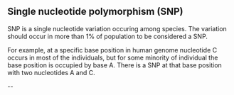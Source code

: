 ## Single nucleotide polymorphism (SNP)

SNP is a single nucleotide variation occuring among species. The variation should occur in more than 1% of population to be considered a SNP. 

For example, at a specific base position in human genome nucleotide C occurs in most of the individuals, but for some minority of individual the base position is occupied by base A. There is a SNP at that base position with two nucleotides A and C.

--
